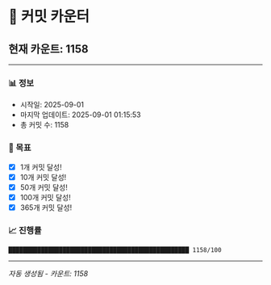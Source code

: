 # 🔢 커밋 카운터

## 현재 카운트: 1158

---

### 📊 정보
- 시작일: 2025-09-01
- 마지막 업데이트: 2025-09-01 01:15:53
- 총 커밋 수: 1158

### 🎯 목표
- [x] 1개 커밋 달성!
- [x] 10개 커밋 달성!
- [x] 50개 커밋 달성!
- [x] 100개 커밋 달성!
- [x] 365개 커밋 달성!

### 📈 진행률
```
██████████████████████████████████████████████████ 1158/100
```

---
*자동 생성됨 - 카운트: 1158*
